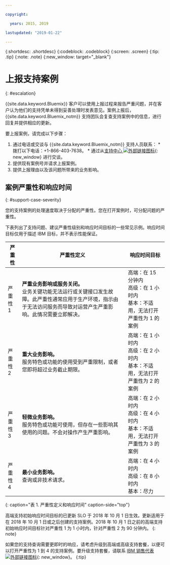 ```yaml
---

copyright:

  years: 2015, 2019

lastupdated: "2019-01-22"

---
```



{:shortdesc: .shortdesc}
{:codeblock: .codeblock}
{:screen: .screen}
{:tip: .tip}
{:note: .note}
{:new_window: target="_blank"}


# 上报支持案例
{: #escalation}

{{site.data.keyword.Bluemix}} 客户可以使用上报过程来报告严重问题，并在客户认为他们的支持凭单未得到妥善处理时发表意见。案例上报后，{{site.data.keyword.Bluemix_notm}} 支持团队会复查支持案例中的信息，进行回复并提供相应的更新。

 要上报案例，请完成以下步骤：

  1. 通过电话或交谈与 {{site.data.keyword.Bluemix_notm}} 支持人员联系：
    * 拨打以下电话：+1-866-403-7638。
    * 通过从[支持中心 ![外部链接图标](../icons/launch-glyph.svg "外部链接图标")](https://{DomainName}/unifiedsupport/supportcenter){: new_window} 进行交谈。
  2. 提供现有案例号并请求上报案例。
  3. 提供上报理由以及该问题所带来的业务影响。

## 案例严重性和响应时间
{: #support-case-severity}

您的支持案例的处理速度取决于分配的严重性。您在打开案例时，可分配问题的严重性。

下表列出了支持问题、建议严重性级别和响应时间目标的一些常见示例。响应时间目标仅用于描述 IBM 目标，并不表示性能保证。

|严重性|严重性定义|响应时间目标|
|-----|------- | ----- |
|严重性 1|<strong>严重业务影响或服务关闭。</strong><br> 业务关键功能无法运行或关键接口发生故障。此严重性通常应用于生产环境，指示由于无法访问服务而导致对运营产生严重影响。此情况需要立即解决。|高端：在 15 分钟内<br> 高级：在 1 小时内<br> 基本：不适用，无法打开严重性为 1 的案例|
|严重性 2|<strong>重大业务影响。</strong><br> 服务特色或功能的使用受到严重限制，或者您即将超过业务截止期限。|高端：在 1 小时内<br> 高级：在 2 小时内<br> 基本：不适用，无法打开严重性为 2 的案例|
|严重性 3|<strong>轻微业务影响。</strong><br> 服务特色或功能可使用，但存在一些影响其使用的问题。不会对操作产生严重影响。|高端：在 2 小时内<br> 高级：在 4 小时内<br> 基本：不适用，无法打开严重性为 3 的案例|
|严重性 4|<strong>最小业务影响。</strong><br> 查询或非技术请求。|高端：在 4 小时内<br> 高级：在 8 小时内<br> 基本：尽力|
{: caption="表 1. 严重性定义和响应时间" caption-side="top"}

高端支持初始响应时间目标的已更新 SLO 于 2018 年 10 月 1 日生效。更新适用于在 2018 年 10 月 1 日或之后创建的支持案例。2018 年 10 月 1 日之前的高端支持初始响应时间目标针对严重性 1 为 1 小时内，针对严重性 2 为 90 分钟内。
{: note}

如果您的支持查询需要更即时的响应，请考虑升级到高端或高级支持套餐，以便可以打开严重性为 1 到 4 的支持案例。要升级支持套餐，请联系 [IBM 销售代表 ![外部链接图标](../icons/launch-glyph.svg "外部链接图标")](https://www.ibm.com/cloud-computing/bluemix/contact-us){: new_window}。
{:tip}
